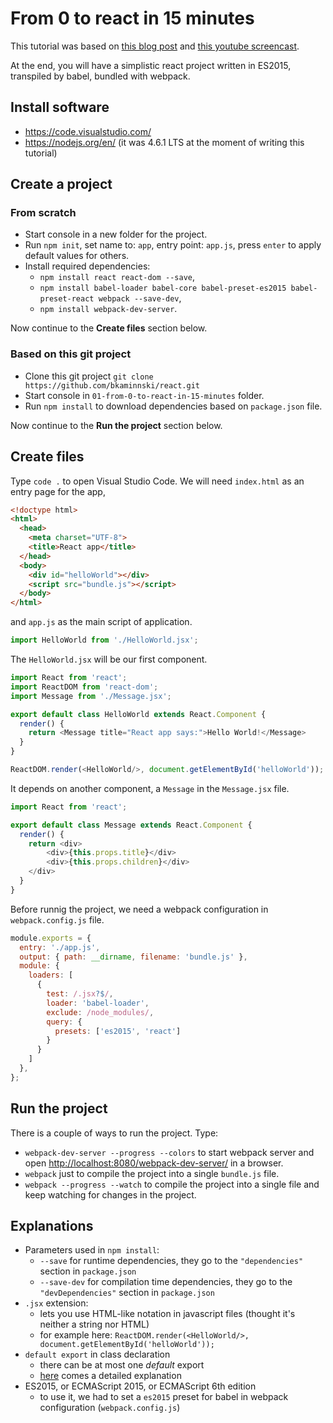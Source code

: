 # From 0 to react in 15 minutes

This tutorial was based on [this blog post](https://www.twilio.com/blog/2015/08/setting-up-react-for-es6-with-webpack-and-babel-2.html) and [this youtube screencast](https://www.youtube.com/watch?v=w5TupxbnnrM).

At the end, you will have a simplistic react project written in ES2015, transpiled by babel, bundled with webpack.

## Install software

- https://code.visualstudio.com/
- https://nodejs.org/en/ (it was 4.6.1 LTS at the moment of writing this tutorial)

## Create a project

### From scratch

- Start console in a new folder for the project.
- Run `npm init`, set name to: `app`, entry point: `app.js`, press `enter` to apply default values for others.
- Install required dependencies:
    - `npm install react react-dom --save`,
    - `npm install babel-loader babel-core babel-preset-es2015 babel-preset-react webpack --save-dev`,
    - `npm install webpack-dev-server`.

Now continue to the **Create files** section below.

### Based on this git project

- Clone this git project `git clone https://github.com/bkaminnski/react.git`
- Start console in `01-from-0-to-react-in-15-minutes` folder.
- Run `npm install` to download dependencies based on `package.json` file.

Now continue to the **Run the project** section below.

## Create files

Type `code .` to open Visual Studio Code. We will need `index.html` as an entry page for the app,
```html
<!doctype html>
<html>
  <head>
    <meta charset="UTF-8">
    <title>React app</title>
  </head>
  <body>
    <div id="helloWorld"></div>
    <script src="bundle.js"></script>
  </body>
</html>
```

and `app.js` as the main script of application.
```javascript
import HelloWorld from './HelloWorld.jsx';
```

The `HelloWorld.jsx` will be our first component.
```javascript
import React from 'react';
import ReactDOM from 'react-dom';
import Message from './Message.jsx';

export default class HelloWorld extends React.Component {
  render() {
    return <Message title="React app says:">Hello World!</Message>
  }
}

ReactDOM.render(<HelloWorld/>, document.getElementById('helloWorld'));
```

It depends on another component, a `Message` in the `Message.jsx` file.
```javascript
import React from 'react';

export default class Message extends React.Component {
  render() {
    return <div>
        <div>{this.props.title}</div>
        <div>{this.props.children}</div>
    </div>
  }
}
```

Before runnig the project, we need a webpack configuration in `webpack.config.js` file.
```javascript
module.exports = {
  entry: './app.js',
  output: { path: __dirname, filename: 'bundle.js' },
  module: {
    loaders: [
      {
        test: /.jsx?$/,
        loader: 'babel-loader',
        exclude: /node_modules/,
        query: {
          presets: ['es2015', 'react']
        }
      }
    ]
  },
};
```

## Run the project

There is a couple of ways to run the project. Type:
- `webpack-dev-server --progress --colors` to start webpack server and open [http://localhost:8080/webpack-dev-server/](http://localhost:8080/webpack-dev-server/) in a browser.
- `webpack` just to compile the project into a single `bundle.js` file.
- `webpack --progress --watch` to compile the project into a single file and keep watching for changes in the project.

## Explanations

- Parameters used in `npm install`:
    - `--save` for runtime dependencies, they go to the `"dependencies"` section in `package.json`
    - `--save-dev` for compilation time dependencies, they go to the `"devDependencies"` section in `package.json`
- `.jsx` extension:
    - lets you use HTML-like notation in javascript files (thought it's neither a string nor HTML)
    - for example here: `ReactDOM.render(<HelloWorld/>, document.getElementById('helloWorld'));`
- `default export` in class declaration
    - there can be at most one *default* export
    - [here](http://stackoverflow.com/questions/31852933/why-es6-react-component-works-only-with-export-default) comes a detailed explanation
- ES2015, or ECMAScript 2015, or ECMAScript 6th edition
    - to use it, we had to set a `es2015` preset for babel in webpack configuration (`webpack.config.js`)